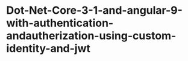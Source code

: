 # Dot-Net-Core-3-1-and-angular-9-with-authentication-andautherization-using-custom-identity-and-jwt
